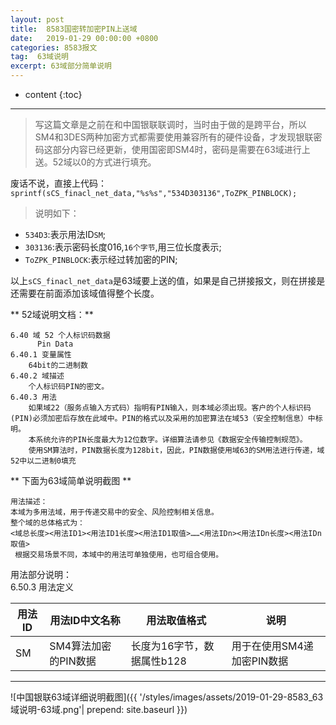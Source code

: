 ```yaml
---
layout: post
title:  8583国密转加密PIN上送域
date:   2019-01-29 00:00:00 +0800
categories: 8583报文
tag:  63域说明
excerpt: 63域部分简单说明
---
```



* content
{:toc}


---------------------------------

> 写这篇文章是之前在和中国银联联调时，当时由于做的是跨平台，所以SM4和3DES两种加密方式都需要使用兼容所有的硬件设备，才发现银联密码这部分内容已经更新，使用国密即SM4时，密码是需要在63域进行上送。52域以0的方式进行填充。

废话不说，直接上代码：  
`sprintf(sCS_finacl_net_data,"%s%s","534D303136",ToZPK_PINBLOCK);`   
> 说明如下：
* `534D3`:表示用法ID`SM`;
* `303136`:表示密码长度016,`16个字节`,用三位长度表示;
* `ToZPK_PINBLOCK`:表示经过转加密的PIN;

以上`sCS_finacl_net_data`是63域要上送的值，如果是自己拼接报文，则在拼接是还需要在前面添加该域值得整个长度。



** 52域说明文档：**

```
6.40 域 52 个人标识码数据
      Pin Data
6.40.1 变量属性
    64bit的二进制数
6.40.2 域描述
    个人标识码PIN的密文。
6.40.3 用法
    如果域22（服务点输入方式码）指明有PIN输入，则本域必须出现。客户的个人标识码(PIN)必须加密后存放在此域中。PIN的格式以及采用的加密算法在域53（安全控制信息）中标明。
    本系统允许的PIN长度最大为12位数字。详细算法请参见《数据安全传输控制规范》。
    使用SM算法时，PIN数据长度为128bit，因此，PIN数据使用域63的SM用法进行传递，域52中以二进制0填充
```

** 下面为63域简单说明截图 **
```
用法描述：
本域为多用法域，用于传递交易中的安全、风险控制相关信息。
整个域的总体格式为：
<域总长度><用法ID1><用法ID1长度><用法ID1取值>……<用法IDn><用法IDn长度><用法IDn取值>
 根据交易场景不同，本域中的用法可单独使用，也可组合使用。
```

用法部分说明：     
6.50.3 用法定义

用法ID|用法ID中文名称         | 用法取值格式      |   说明
----  |----                  | ----             | ----
SM    | SM4算法加密的PIN数据| 长度为16字节，数据属性b128 |用于在使用SM4递加密PIN数据






--------------------------------------------------
![中国银联63域详细说明截图]({{ '/styles/images/assets/2019-01-29-8583_63域说明-63域.png'| prepend: site.baseurl  }})
